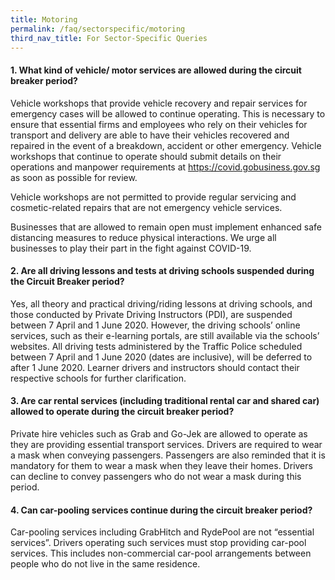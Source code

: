 ```yaml
---
title: Motoring
permalink: /faq/sectorspecific/motoring
third_nav_title: For Sector-Specific Queries
---
```


#### **1. What kind of vehicle/ motor services are allowed during the circuit breaker period?**
Vehicle workshops that provide vehicle recovery and repair services for emergency cases will be allowed to continue operating. This is necessary to ensure that essential firms and employees who rely on their vehicles for transport and delivery are able to have their vehicles recovered and repaired in the event of a breakdown, accident or other emergency. Vehicle workshops that continue to operate should submit details on their operations and manpower requirements at <a href="https://covid.gobusiness.gov.sg" target="_blank">https://covid.gobusiness.gov.sg</a> as soon as possible for review.

Vehicle workshops are not permitted to provide regular servicing and cosmetic-related repairs that are not emergency vehicle services.

Businesses that are allowed to remain open must implement enhanced safe distancing measures to reduce physical interactions. We urge all businesses to play their part in the fight against COVID-19.

#### **2. Are all driving lessons and tests at driving schools suspended during the Circuit Breaker period?**
Yes, all theory and practical driving/riding lessons at driving schools, and those conducted by Private Driving Instructors (PDI), are suspended between 7 April and 1 June 2020. However, the driving schools’ online services, such as their e-learning portals, are still available via the schools’ websites. All driving tests administered by the Traffic Police scheduled between 7 April and 1 June 2020 (dates are inclusive), will be deferred to after 1 June 2020. Learner drivers and instructors should contact their respective schools for further clarification.

#### **3. Are car rental services (including traditional rental car and shared car) allowed to operate during the circuit breaker period?**
Private hire vehicles such as Grab and Go-Jek are allowed to operate as they are providing essential transport services. Drivers are required to wear a mask when conveying passengers. Passengers are also reminded that it is mandatory for them to wear a mask when they leave their homes. Drivers can decline to convey passengers who do not wear a mask during this period.

#### **4. Can car-pooling services continue during the circuit breaker period?**
Car-pooling services including GrabHitch and RydePool are not “essential services”. 
Drivers operating such services must stop providing car-pool services. This includes non-commercial car-pool arrangements between people who do not live in the same residence.
